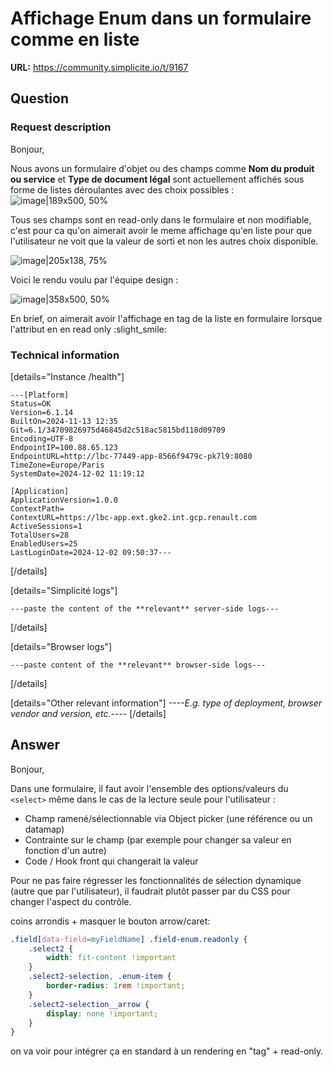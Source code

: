 # Affichage Enum dans un formulaire comme en liste

**URL:** https://community.simplicite.io/t/9167

## Question
### Request description

Bonjour,

Nous avons un formulaire d'objet ou des champs comme **Nom du produit ou service** et **Type de document légal** sont actuellement affichés sous forme de listes déroulantes avec des choix possibles :
![image|189x500, 50%](upload://vM09BJdnrR2yOCpmbrDMZsveXIw.png)

Tous ses champs sont en read-only dans le formulaire et non modifiable, c'est pour ca qu'on aimerait avoir le meme affichage qu'en liste pour que l'utilisateur ne voit que la valeur de sorti et non les autres choix disponible.

![image|205x138, 75%](upload://sUPQfFnftXdq6h76RQPg9wLIxCQ.png)


Voici le rendu voulu par l'équipe design :

![image|358x500, 50%](upload://eC14yRjVBbUGas2UfvjfTNZwHL2.png)

En brief, on aimerait avoir l'affichage en tag de la liste en formulaire lorsque l'attribut en en read only :slight_smile: 




### Technical information

[details="Instance /health"]
```text
---[Platform]
Status=OK
Version=6.1.14
BuiltOn=2024-11-13 12:35
Git=6.1/34709826975d46845d2c518ac5815bd118d09709
Encoding=UTF-8
EndpointIP=100.88.65.123
EndpointURL=http://lbc-77449-app-8566f9479c-pk7l9:8080
TimeZone=Europe/Paris
SystemDate=2024-12-02 11:19:12

[Application]
ApplicationVersion=1.0.0
ContextPath=
ContextURL=https://lbc-app.ext.gke2.int.gcp.renault.com
ActiveSessions=1
TotalUsers=28
EnabledUsers=25
LastLoginDate=2024-12-02 09:50:37---
```
[/details]

[details="Simplicité logs"]
```text
---paste the content of the **relevant** server-side logs---
```
[/details]

[details="Browser logs"]
```text
---paste content of the **relevant** browser-side logs---
```
[/details]

[details="Other relevant information"]
*----E.g. type of deployment, browser vendor and version, etc.----*
[/details]

## Answer
Bonjour,

Dans une formulaire, il faut avoir l'ensemble des options/valeurs du `<select>` même dans le cas de la lecture seule pour l'utilisateur :

- Champ ramené/sélectionnable via Object picker (une référence ou un datamap)
- Contrainte sur le champ (par exemple pour changer sa valeur en fonction d'un autre)
- Code / Hook front qui changerait la valeur

Pour ne pas faire régresser les fonctionnalités de sélection dynamique (autre que par l'utilisateur), il faudrait plutôt passer par du CSS pour changer l'aspect du contrôle.

coins arrondis + masquer le bouton arrow/caret:

```css
.field[data-field=myFieldName] .field-enum.readonly {
	.select2 {
		width: fit-content !important
	}
	.select2-selection, .enum-item {
		border-radius: 1rem !important;
	}
	.select2-selection__arrow {
		display: none !important;
	}
}
```

on va voir pour intégrer ça en standard à un rendering en "tag" + read-only.

